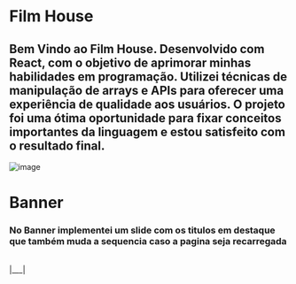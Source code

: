 # Film House
## Bem Vindo ao Film House. Desenvolvido com React, com o objetivo de aprimorar minhas habilidades em programação. Utilizei técnicas de manipulação de arrays e APIs para oferecer uma experiência de qualidade aos usuários. O projeto foi uma ótima oportunidade para fixar conceitos importantes da linguagem e estou satisfeito com o resultado final.
![image](https://user-images.githubusercontent.com/107445154/230699635-bfe25e35-eed3-4c4b-bdbe-9e6bd9d3cb17.png)
# Banner 
### No Banner implementei um slide com os titulos em destaque que também muda a sequencia caso a pagina seja recarregada


<br>
|___|

